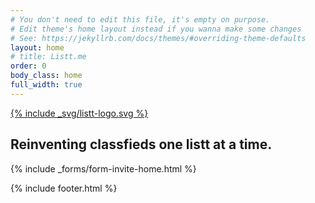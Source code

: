 ```yaml
---
# You don't need to edit this file, it's empty on purpose.
# Edit theme's home layout instead if you wanna make some changes
# See: https://jekyllrb.com/docs/themes/#overriding-theme-defaults
layout: home
# title: Listt.me
order: 0
body_class: home
full_width: true
---
```


<div class="tfm-cover">
  <!-- <div id="tfm-background" class="tfm-bg"></div> -->
  <!-- <div class="tfm-fol"><div id="tfm-fol"></div></div> -->
  <div class="tfm-logo">
    <a href="{{ site.baseurl }}{% link index.md %}" title="{{ site.title | escape }}">
      {% include _svg/listt-logo.svg %}
    </a>
  </div>

  <h2>Reinventing classfieds one listt at a time.</h2>

  <div class="tfm-cta">
    <!-- <h1>Listt.me</h1> -->
    {% include _forms/form-invite-home.html %}
  </div>

  <div class="tfm-product">
  </div>
</div>

{% include footer.html %}




